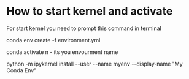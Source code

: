 # How to start kernel and activate
For start kernel you need to prompt this command in terminal

conda env create -f environment.yml

conda activate n - its you envourment name

python -m ipykernel install --user --name myenv --display-name "My Conda Env"
